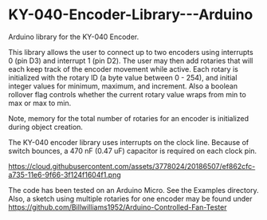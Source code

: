 # KY-040-Encoder-Library---Arduino
Arduino library for the KY-040 Encoder. 

This library allows the user to connect up to two encoders using interrupts 0 (pin D3) and interrupt 1 (pin D2). The user may then add rotaries that will each keep track of the encoder movement while active. Each rotary is initialized with the rotary ID (a byte value between 0 - 254), and initial integer values for minimum, maximum, and increment. Also a boolean rollover flag controls whether the current rotary value wraps from min to max or max to min.

Note, memory for the total number of rotaries for an encoder is initialized during object creation.

The KY-040 encoder library uses interrupts on the clock line. Because of switch bounces, a 470 nF (0.47 uF) capacitor is required on each clock pin.

https://cloud.githubusercontent.com/assets/3778024/20186507/ef862cfc-a735-11e6-9f66-3f124f1604f1.png

The code has been tested on an Arduino Micro. See the Examples directory. Also, a sketch using multiple rotaries for one encoder may be found under https://github.com/Billwilliams1952/Arduino-Controlled-Fan-Tester
